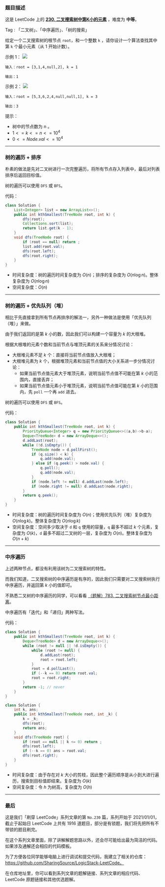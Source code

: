 ### 题目描述

这是 LeetCode 上的 **[230. 二叉搜索树中第K小的元素](https://leetcode-cn.com/problems/kth-smallest-element-in-a-bst/solution/gong-shui-san-xie-yi-ti-san-jie-pai-xu-y-8uah/)** ，难度为 **中等**。

Tag : 「二叉树」、「中序遍历」、「树的搜索」



给定一个二叉搜索树的根节点 `root`，和一个整数 `k` ，请你设计一个算法查找其中第 `k` 个最小元素（从 $1$ 开始计数）。


示例 1：
![](https://assets.leetcode.com/uploads/2021/01/28/kthtree1.jpg)
```
输入：root = [3,1,4,null,2], k = 1

输出：1
```

示例 2：
![](https://assets.leetcode.com/uploads/2021/01/28/kthtree2.jpg)
```
输入：root = [5,3,6,2,4,null,null,1], k = 3

输出：3
```

提示：
* 树中的节点数为 n 。
* $1 <= k <= n <= 10^4$
* $0 <= Node.val <= 10^4$

---

### 树的遍历 + 排序

朴素的做法是先对二叉树进行一次完整遍历，将所有节点存入列表中，最后对列表排序后返回目标值。

树的遍历可以使用 `DFS` 或 `BFS`。

代码：
```Java
class Solution {
    List<Integer> list = new ArrayList<>();
    public int kthSmallest(TreeNode root, int k) {
        dfs(root);
        Collections.sort(list);
        return list.get(k - 1);
    }
    void dfs(TreeNode root) {
        if (root == null) return ;
        list.add(root.val);
        dfs(root.left);
        dfs(root.right);
    }
}
```
* 时间复杂度：树的遍历时间复杂度为 $O(n)$；排序的复杂度为 $O(n\log{n})$。整体复杂度为 $O(n\log{n})$
* 空间复杂度：$O(n)$

---

### 树的遍历 + 优先队列（堆）

相比于先直接拿到所有节点再排序的解法一，另外一种做法是使用「优先队列（堆）」来做。

由于我们返回的是第 $k$ 小的数，因此我们可以构建一个容量为 $k$ 的大根堆。

根据大根堆的元素个数和当前节点与堆顶元素的关系来分情况讨论：

* 大根堆元素不足 $k$ 个：直接将当前节点值放入大根堆；
* 大根堆元素为 $k$ 个，根据堆顶元素和当前节点值的大小关系进一步分情况讨论：
    * 如果当前节点值元素大于堆顶元素，说明当前节点值不可能在第 $k$ 小的范围内，直接丢弃；
    * 如果当前节点值元素小于堆顶元素，说明当前节点值可能在第 $k$ 小的范围内，先 `poll` 一个再 `add` 进去。

树的遍历可以使用 `DFS` 或 `BFS`。

代码：
```Java
class Solution {
    public int kthSmallest(TreeNode root, int k) {
        PriorityQueue<Integer> q = new PriorityQueue<>((a,b)->b-a);
        Deque<TreeNode> d = new ArrayDeque<>();
        d.addLast(root);
        while (!d.isEmpty()) {
            TreeNode node = d.pollFirst();
            if (q.size() < k) {
                q.add(node.val);
            } else if (q.peek() > node.val) {
                q.poll();
                q.add(node.val);
            }
            if (node.left != null) d.addLast(node.left);
            if (node.right != null) d.addLast(node.right);
        }
        return q.peek();
    }
}
```
* 时间复杂度：树的遍历时间复杂度为 $O(n)$；使用优先队列（堆）复杂度为 $O(n\log{k})$。整体复杂度为 $O(n\log{k})$
* 空间复杂度：空间多少取决于 `d` 和 `q` 使用的容量，`q` 最多不超过 $k$ 个元素，复杂度为 $O(k)$，`d` 最多不超过二叉树的一层，复杂度为 $O(n)$。整体复杂度为 $O(n + k)$

---

### 中序遍历

上述两种节点，都没有利用该树为二叉搜索树的特性。

而我们知道，二叉搜索树的中序遍历是有序的，因此我们只需要对二叉搜索树执行中序遍历，并返回第 $k$ 小的值即可。

不熟悉二叉树的中序遍历的同学，可以看看 [（题解）783. 二叉搜索树节点最小距离](https://leetcode-cn.com/problems/minimum-distance-between-bst-nodes/solution/gong-shui-san-xie-yi-ti-san-jie-shu-de-s-7r17/)。

中序遍历有「迭代」和「递归」两种写法。

代码：
```Java
class Solution {
    public int kthSmallest(TreeNode root, int k) {
        Deque<TreeNode> d = new ArrayDeque<>();
        while (root != null || !d.isEmpty()) {
            while (root != null) {
                d.addLast(root);
                root = root.left;
            }
            root = d.pollLast();
            if (--k == 0) return root.val;
            root = root.right;
        }
        return -1; // never
    }
}
```

```Java
class Solution {
    int k, ans;
    public int kthSmallest(TreeNode root, int _k) {
        k = _k;
        dfs(root);
        return ans;
    }
    void dfs(TreeNode root) {
        if (root == null || k <= 0) return ;
        dfs(root.left);
        if (--k == 0) ans = root.val;
        dfs(root.right);
    }
}
```
* 时间复杂度：由于存在对 $k$ 大小的剪枝，因此整个遍历顺序是从小到大进行遍历，搜索到目标值即结束。复杂度为 $O(k)$
* 空间复杂度：令 $h$ 为树高，复杂度为 $O(h)$

---

### 最后

这是我们「刷穿 LeetCode」系列文章的第 `No.230` 篇，系列开始于 2021/01/01，截止于起始日 LeetCode 上共有 1916 道题目，部分是有锁题，我们将先把所有不带锁的题目刷完。

在这个系列文章里面，除了讲解解题思路以外，还会尽可能给出最为简洁的代码。如果涉及通解还会相应的代码模板。

为了方便各位同学能够电脑上进行调试和提交代码，我建立了相关的仓库：https://github.com/SharingSource/LogicStack-LeetCode。

在仓库地址里，你可以看到系列文章的题解链接、系列文章的相应代码、LeetCode 原题链接和其他优选题解。

